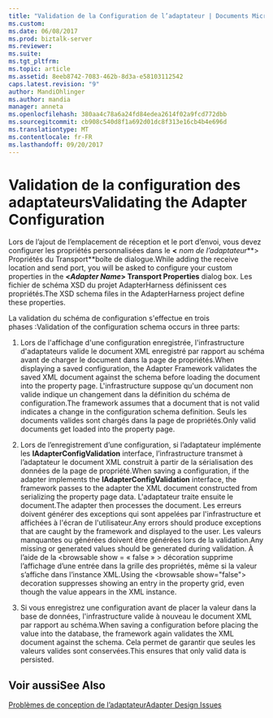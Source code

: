 ```yaml
---
title: "Validation de la Configuration de l’adaptateur | Documents Microsoft"
ms.custom: 
ms.date: 06/08/2017
ms.prod: biztalk-server
ms.reviewer: 
ms.suite: 
ms.tgt_pltfrm: 
ms.topic: article
ms.assetid: 8eeb8742-7083-462b-8d3a-e58103112542
caps.latest.revision: "9"
author: MandiOhlinger
ms.author: mandia
manager: anneta
ms.openlocfilehash: 380aa4c78a6a24fd84edea2614f02a9fcd772dbb
ms.sourcegitcommit: cb908c540d8f1a692d01dc8f313e16cb4b4e696d
ms.translationtype: MT
ms.contentlocale: fr-FR
ms.lasthandoff: 09/20/2017
---
```

# <a name="validating-the-adapter-configuration"></a><span data-ttu-id="fb3b7-102">Validation de la configuration des adaptateurs</span><span class="sxs-lookup"><span data-stu-id="fb3b7-102">Validating the Adapter Configuration</span></span>
<span data-ttu-id="fb3b7-103">Lors de l’ajout de l’emplacement de réception et le port d’envoi, vous devez configurer les propriétés personnalisées dans le  **\<**  *nom de l’adaptateur***> Propriétés du Transport**boîte de dialogue.</span><span class="sxs-lookup"><span data-stu-id="fb3b7-103">While adding the receive location and send port, you will be asked to configure your custom properties in the **\<***Adapter Name***> Transport Properties** dialog box.</span></span> <span data-ttu-id="fb3b7-104">Les fichier de schéma XSD du projet AdapterHarness définissent ces propriétés.</span><span class="sxs-lookup"><span data-stu-id="fb3b7-104">The XSD schema files in the AdapterHarness project define these properties.</span></span>  
  
 <span data-ttu-id="fb3b7-105">La validation du schéma de configuration s'effectue en trois phases :</span><span class="sxs-lookup"><span data-stu-id="fb3b7-105">Validation of the configuration schema occurs in three parts:</span></span>  
  
1.  <span data-ttu-id="fb3b7-106">Lors de l'affichage d'une configuration enregistrée, l'infrastructure d'adaptateurs valide le document XML enregistré par rapport au schéma avant de charger le document dans la page de propriétés.</span><span class="sxs-lookup"><span data-stu-id="fb3b7-106">When displaying a saved configuration, the Adapter Framework validates the saved XML document against the schema before loading the document into the property page.</span></span> <span data-ttu-id="fb3b7-107">L'infrastructure suppose qu'un document non valide indique un changement dans la définition du schéma de configuration.</span><span class="sxs-lookup"><span data-stu-id="fb3b7-107">The framework assumes that a document that is not valid indicates a change in the configuration schema definition.</span></span> <span data-ttu-id="fb3b7-108">Seuls les documents valides sont chargés dans la page de propriétés.</span><span class="sxs-lookup"><span data-stu-id="fb3b7-108">Only valid documents get loaded into the property page.</span></span>  
  
2.  <span data-ttu-id="fb3b7-109">Lors de l’enregistrement d’une configuration, si l’adaptateur implémente les **IAdapterConfigValidation** interface, l’infrastructure transmet à l’adaptateur le document XML construit à partir de la sérialisation des données de la page de propriété.</span><span class="sxs-lookup"><span data-stu-id="fb3b7-109">When saving a configuration, if the adapter implements the **IAdapterConfigValidation** interface, the framework passes to the adapter the XML document constructed from serializing the property page data.</span></span> <span data-ttu-id="fb3b7-110">L'adaptateur traite ensuite le document.</span><span class="sxs-lookup"><span data-stu-id="fb3b7-110">The adapter then processes the document.</span></span> <span data-ttu-id="fb3b7-111">Les erreurs doivent générer des exceptions qui sont appelées par l'infrastructure et affichées à l'écran de l'utilisateur.</span><span class="sxs-lookup"><span data-stu-id="fb3b7-111">Any errors should produce exceptions that are caught by the framework and displayed to the user.</span></span> <span data-ttu-id="fb3b7-112">Les valeurs manquantes ou générées doivent être générées lors de la validation.</span><span class="sxs-lookup"><span data-stu-id="fb3b7-112">Any missing or generated values should be generated during validation.</span></span> <span data-ttu-id="fb3b7-113">À l’aide de la \<browsable show = « false » > décoration supprime l’affichage d’une entrée dans la grille des propriétés, même si la valeur s’affiche dans l’instance XML.</span><span class="sxs-lookup"><span data-stu-id="fb3b7-113">Using the \<browsable show="false"> decoration suppresses showing an entry in the property grid, even though the value appears in the XML instance.</span></span>  
  
3.  <span data-ttu-id="fb3b7-114">Si vous enregistrez une configuration avant de placer la valeur dans la base de données, l'infrastructure valide à nouveau le document XML par rapport au schéma.</span><span class="sxs-lookup"><span data-stu-id="fb3b7-114">When saving a configuration before placing the value into the database, the framework again validates the XML document against the schema.</span></span> <span data-ttu-id="fb3b7-115">Cela permet de garantir que seules les valeurs valides sont conservées.</span><span class="sxs-lookup"><span data-stu-id="fb3b7-115">This ensures that only valid data is persisted.</span></span>  
  
## <a name="see-also"></a><span data-ttu-id="fb3b7-116">Voir aussi</span><span class="sxs-lookup"><span data-stu-id="fb3b7-116">See Also</span></span>  
 [<span data-ttu-id="fb3b7-117">Problèmes de conception de l’adaptateur</span><span class="sxs-lookup"><span data-stu-id="fb3b7-117">Adapter Design Issues</span></span>](../core/adapter-design-issues.md)